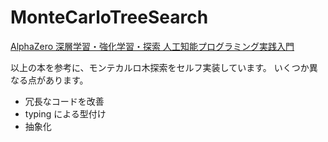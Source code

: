 
# MonteCarloTreeSearch

[AlphaZero 深層学習・強化学習・探索 人工知能プログラミング実践入門](https://www.borndigital.co.jp/book/14383.html)

以上の本を参考に、モンテカルロ木探索をセルフ実装しています。
いくつか異なる点があります。

- 冗長なコードを改善
- typing による型付け
- 抽象化

